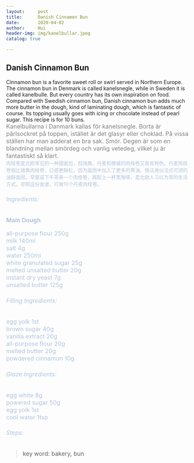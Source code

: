 ```yaml
---
layout:     post
title:      Danish Cinnamon Bun
date:       2020-04-02
author:     Hui
header-img: img/kanelbullar.jpeg
catalog: true

---
```


## Danish Cinnamon Bun

Cinnamon bun is a favorite sweet roll or swirl served in Northern Europe. The cinnamon bun in Denmark is called kanelsnegle, while in Sweden it is called kanelbulle. But every country has its own inspiration on food. Compared with Swedish cinnamon bun, Danish cinnamon bun adds much more butter in the dough, kind of laminating dough, which is fantastic of course. Its topping usually goes with icing or chocolate instead of pearl sugar. This recipe is for 10 buns.
<br><font size="3"><font color="#808080"> Kanelbullarna i Danmark kallas för kanelsnegle. Borta är pärlsockret på toppen, istället är det glasyr eller choklad. På vissa ställen har man adderat en bra sak. Smör. Degen är som en blandning mellan smördeg och vanlig vetedeg, vilket ju är fantastiskt så klart.
<br><font size="2"><font color="#B0C4DE"> 肉桂卷是北欧常见的一种甜面包，但瑞典、丹麦和挪威的肉桂卷又各具特色。丹麦肉桂卷相比瑞典肉桂卷，口感更酥松，因为面团中加入了更多的黄油，做法类似法式可颂的油酥面团。早餐或下午茶来一个肉桂卷，再配上一杯黑咖啡，是北欧人习以为常的生活方式。参照这份食谱，可做10个丹麦肉桂卷。</font></font>

###### <font color="#B0C4DE"> Ingredients:

**Main Dough**<br/>

all-purpose flour  250g<br/>
milk   140ml<br>
salt   4g<br>
water  250ml<br>
white granulated sugar  25g<br>
melted unsalted butter  20g<br>
instant dry yeast  7g<br>
unsalted butter  125g<br>

###### Filling Ingredients:

egg yolk  1st<br/>
brown sugar  40g<br/>
vanilla extract  20g<br>
all-purpose flour  20g<br>
melted butter  20g<br>
powdered cinnamon  10g<br>

###### Glaze Ingredients:

egg white  8g<br>
powered sugar  50g<br>
egg yolk  1st<br>
cool water  1tsp

###### Steps:



>key word: bakery, bun


